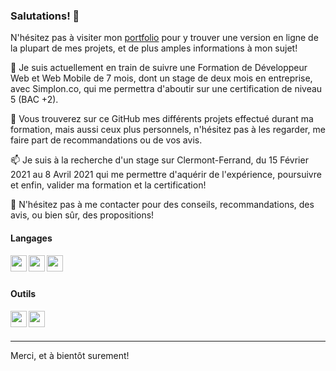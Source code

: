 ### Salutations! 👋


N'hésitez pas à visiter mon <a href="http://www.developer-road.com/index.html">portfolio</a> pour y trouver une version en ligne de la plupart de mes projets, et de plus amples informations à mon sujet!


🌱 Je suis actuellement en train de suivre une Formation de Développeur Web et Web Mobile de 7 mois, dont un stage de deux mois en entreprise, avec Simplon.co, qui me permettra d'aboutir sur une certification de niveau 5 (BAC +2).



🔭 Vous trouverez sur ce GitHub mes différents projets effectué durant ma formation, mais aussi ceux plus personnels, n'hésitez pas à les regarder, me faire part de recommandations ou de vos avis.



📫 Je suis à la recherche d'un stage sur Clermont-Ferrand, du 15 Février 2021 au 8 Avril 2021 qui me permettre d'aquérir de l'expérience, poursuivre et enfin, valider ma formation et la certification!



💬 N'hésitez pas à me contacter pour des conseils, recommandations, des avis, ou bien sûr, des propositions!


#### Langages

<img align="left" width="26px" src="https://upload.wikimedia.org/wikipedia/commons/thumb/8/80/HTML5_logo_resized.svg/725px-HTML5_logo_resized.svg.png"/>
<img align="left" width="26px" src="https://img1.freepng.fr/20180503/dsq/kisspng-cascading-style-sheets-css3-bootstrap-valid-5aeaf82a9e2723.1207600815253483946478.jpg"/>
<img align="left" width="26px" src="https://upload.wikimedia.org/wikipedia/commons/thumb/d/d4/Javascript-shield.svg/726px-Javascript-shield.svg.png"/>
</br>
</br>

#### Outils

<img align="left" width="26px" src="https://upload.wikimedia.org/wikipedia/commons/thumb/9/9a/Visual_Studio_Code_1.35_icon.svg/1200px-Visual_Studio_Code_1.35_icon.svg.png"/>
<img align="left" width="26px" src="https://upload.wikimedia.org/wikipedia/commons/9/91/Octicons-mark-github.svg"/>
</br>
</br>



---

Merci, et à bientôt surement!
